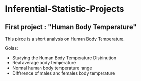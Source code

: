 # Inferential-Statistic-Projects

## First project : "Human Body Temperature"

This piece is a short analysis on Human Body Temperature. 

Golas: 

- Studying the Human Body Temperature Distrinution 
- Real average body temperature
- Normal human body temperature range
- Difference of males and females body temperature
